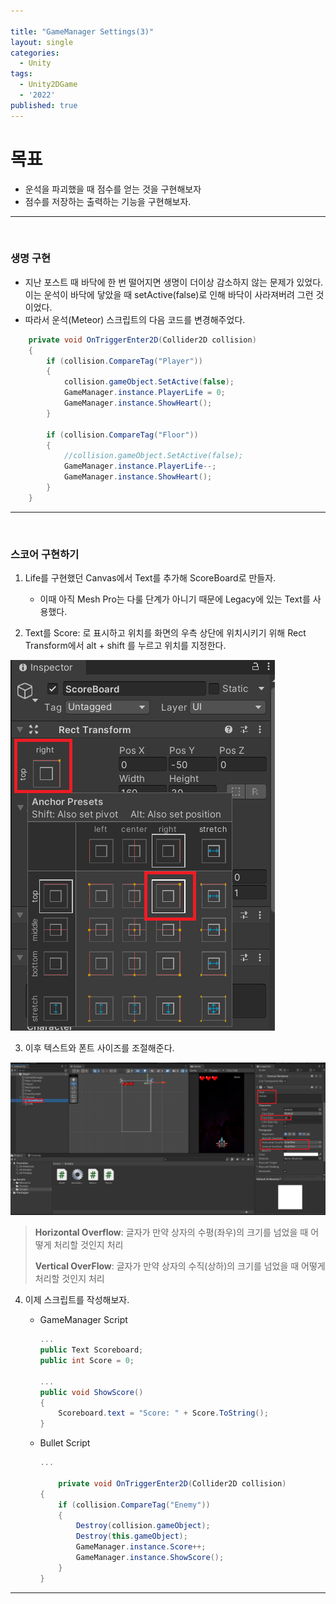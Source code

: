 ```yaml
---

title: "GameManager Settings(3)"
layout: single
categories:
  - Unity
tags:
  - Unity2DGame
  - '2022'
published: true
---
```


# 목표

- 운석을 파괴했을 때 점수를 얻는 것을 구현해보자
- 점수를 저장하는 출력하는 기능을 구현해보자.

---

<br>

### 생명 구현

- 지난 포스트 때 바닥에 한 번 떨어지면 생명이 더이상 감소하지 않는 문제가 있었다. 이는 운석이 바닥에 닿았을 때 setActive(false)로 인해 바닥이 사라져버려 그런 것이었다.
- 따라서 운석(Meteor) 스크립트의 다음 코드를 변경해주었다.

```csharp
    private void OnTriggerEnter2D(Collider2D collision)
    {
        if (collision.CompareTag("Player"))
        {
            collision.gameObject.SetActive(false);
            GameManager.instance.PlayerLife = 0;
            GameManager.instance.ShowHeart();
        } 

        if (collision.CompareTag("Floor"))
        {
            //collision.gameObject.SetActive(false);
            GameManager.instance.PlayerLife--;
            GameManager.instance.ShowHeart();
        }
    }
```

---

<br>

### 스코어 구현하기

1. Life를 구현했던 Canvas에서 Text를 추가해 ScoreBoard로 만들자.

   - 이때 아직 Mesh Pro는 다룰 단계가 아니기 때문에 Legacy에 있는 Text를 사용했다.

2. Text를 Score: 로 표시하고 위치를 화면의 우측 상단에 위치시키기 위해 Rect Transform에서 alt + shift 를 누르고 위치를 지정한다.

![image-20220930141312769](/assets/images/2022-09-30-GMSettings3/image-20220930141312769.png)

3. 이후 텍스트와 폰트 사이즈를 조절해준다.

![image-20220930140845418](/assets/images/2022-09-30-GMSettings3/image-20220930140845418.png)



> **Horizontal Overflow**: 글자가 만약 상자의 수평(좌우)의 크기를 넘었을 때 어떻게 처리할 것인지 처리 
>
> **Vertical OverFlow**: 글자가 만약 상자의 수직(상하)의 크기를 넘었을 때 어떻게 처리할 것인지 처리

4. 이제 스크립트를 작성해보자.

   - GameManager Script

     ```csharp
     ...
     public Text Scoreboard;
     public int Score = 0;
     
     ...
     public void ShowScore()
     {
         Scoreboard.text = "Score: " + Score.ToString();
     }
     ```

   - Bullet Script

     ```csharp
     ...
     
         private void OnTriggerEnter2D(Collider2D collision)
     {
         if (collision.CompareTag("Enemy"))
         {
             Destroy(collision.gameObject);
             Destroy(this.gameObject);
             GameManager.instance.Score++;
             GameManager.instance.ShowScore();
         }
     }
     ```



---



